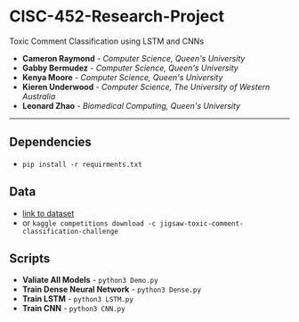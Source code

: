 # CISC-452-Research-Project

Toxic Comment Classification using LSTM and CNNs

* **Cameron Raymond** - *Computer Science, Queen's University*
* **Gabby Bermudez** - *Computer Science, Queen's University*
* **Kenya Moore** - *Computer Science, Queen's University*
* **Kieren Underwood** - *Computer Science, The University of Western Australia*
* **Leonard Zhao** - *Biomedical Computing, Queen's University*

** **

## Dependencies

* `pip install -r requirments.txt`

## Data

* [link to dataset](https://www.kaggle.com/c/jigsaw-toxic-comment-classification-challenge/data)
* or `kaggle competitions download -c jigsaw-toxic-comment-classification-challenge`

## Scripts

* **Valiate All Models** - `python3 Demo.py`
* **Train Dense Neural Network** -  `python3 Dense.py`
* **Train LSTM** - `python3 LSTM.py`
* **Train CNN** - `python3 CNN.py`
